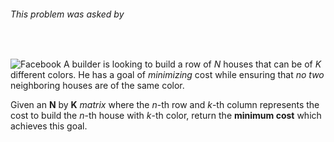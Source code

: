 ###### This problem was asked by
<br>

![Facebook](http://pluspng.com/img-png/facebook-logo-png-1722.png)
A builder is looking to build a row of _N_ houses that can be of _K_ different colors. He has a goal of _minimizing_ cost while ensuring that _no two_ neighboring houses are of the same color.

Given an __N__ by __K__ _matrix_ where the _n_-th row and _k_-th column represents the cost to build the _n_-th house with _k_-th color, return the __minimum cost__ which achieves this goal.
